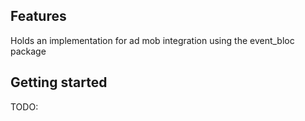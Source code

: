 ## Features

Holds an implementation for ad mob integration using the event_bloc package

## Getting started

TODO: